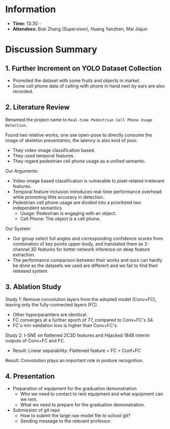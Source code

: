 # Information
- **Time:** 13:30 - 
- **Attendees:** Bob Zhang (Supervisor), Huang Yanzhen, Mai Jiajun
# Discussion Summary

## 1. Further Increment on YOLO Dataset Collection
- Promoted the dataset with some fruits and objects in market.
- Some cell phone data of calling with phone in hand next by ears are also recorded.

## 2. Literature Review
Renamed the project name to `Real-time Pedestrian Cell Phone Usage Detection`.

Found two relative works, one use open-pose to directly consume the image of skeleton presentation, the latency is also kind of poor.
- They video-image classification based.
- They used temporal features.
- They regard pedestrian cell phone usage as a unified semantic.

Our Arguments:
- Video-image based classification is vulnerable to pixel-related irrelevant features.
- Temporal feature inclusion introduces real-time performance overhead while promoting little accuracy in detection.
- Pedestrian cell phone usage are divided into a prioritized two independent semantics
	- Usage: Pedestrian is engaging with an object.
	- Cell Phone: The object is a cell phone.

Our System:
- Our group select full angles and corresponding confidence scores from combination of key points upper-body, and translated them as 2-channel 3D features for better network inference on deep feature extraction.
- The performance comparison between their works and ours can hardly be done as the datasets we used are different and we fail to find their released system.

## 3. Ablation Study
Study 1: Remove convolution layers from the adopted model (Conv+FC), leaving only the fully-connected layers (FC).
- Other hyperparamters are identical.
- FC converges at a further epoch of 77, compared to Conv+FC's 34.
- FC's min validation loss is higher than Conv+FC's.

Study 2: t-SNE on flattened 2C3D features and  Hijacked 1848 interim outputs of Conv+FC and FC.
- Result: Linear separability: Flattened feature < FC < Conf+FC

Result: Convolution plays an important role in posture recognition.

## 4. Presentation
- Preparation of equipment for the graduation demonstration
	- Who we need to contact to rent equipment and what equipment can we rent.
	- What we need to prepare for the graduation demonstration.
- Submission of git repo
	- How to submit the large raw model file to school git? 
	- Sending message to the relevant professor.
